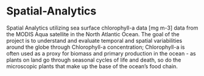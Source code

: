 # Spatial-Analytics

Spatial Analytics utilizing sea surface chlorophyll-a data [mg m-3] data from the MODIS Aqua satellite in the North Atlantic Ocean. The goal of the project is to understand and evaluate temporal and spatial variabilities around the globe through Chlorophyll-a concentration; Chlorophyll-a is often used as a proxy for biomass and primary production in the ocean - as plants on land go through seasonal cycles of life and death, so do the microscopic plants that make up the base of the ocean’s food chain.
